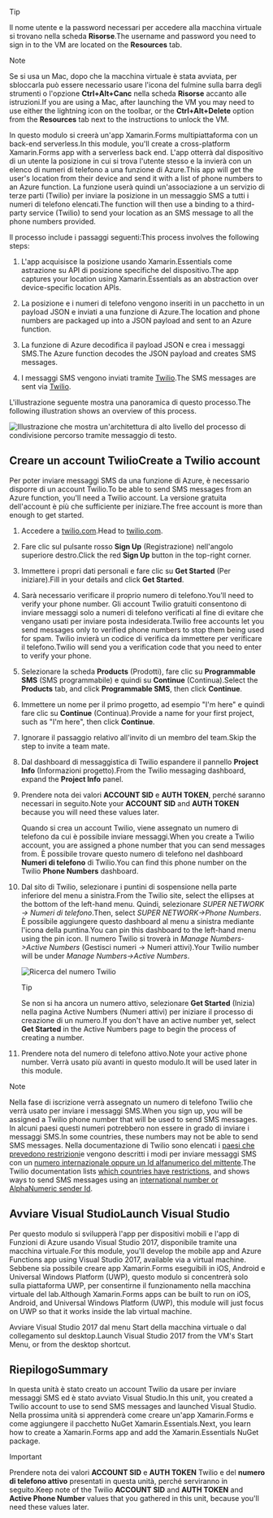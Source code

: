 > [!TIP]
> <span data-ttu-id="1a894-101">Il nome utente e la password necessari per accedere alla macchina virtuale si trovano nella scheda **Risorse**.</span><span class="sxs-lookup"><span data-stu-id="1a894-101">The username and password you need to sign in to the VM are located on the **Resources** tab.</span></span>

> [!NOTE]
> <span data-ttu-id="1a894-102">Se si usa un Mac, dopo che la macchina virtuale è stata avviata, per sbloccarla può essere necessario usare l'icona del fulmine sulla barra degli strumenti o l'opzione **Ctrl+Alt+Canc** nella scheda **Risorse** accanto alle istruzioni.</span><span class="sxs-lookup"><span data-stu-id="1a894-102">If you are using a Mac, after launching the VM you may need to use either the lightning icon on the toolbar, or the **Ctrl+Alt+Delete** option from the **Resources** tab next to the instructions to unlock the VM.</span></span>


<span data-ttu-id="1a894-103">In questo modulo si creerà un'app Xamarin.Forms multipiattaforma con un back-end serverless.</span><span class="sxs-lookup"><span data-stu-id="1a894-103">In this module, you'll create a cross-platform Xamarin.Forms app with a serverless back end.</span></span> <span data-ttu-id="1a894-104">L'app otterrà dal dispositivo di un utente la posizione in cui si trova l'utente stesso e la invierà con un elenco di numeri di telefono a una funzione di Azure.</span><span class="sxs-lookup"><span data-stu-id="1a894-104">This app will get the user's location from their device and send it with a list of phone numbers to an Azure function.</span></span> <span data-ttu-id="1a894-105">La funzione userà quindi un'associazione a un servizio di terze parti (Twilio) per inviare la posizione in un messaggio SMS a tutti i numeri di telefono elencati.</span><span class="sxs-lookup"><span data-stu-id="1a894-105">The function will then use a binding to a third-party service (Twilio) to send your location as an SMS message to all the phone numbers provided.</span></span>

<span data-ttu-id="1a894-106">Il processo include i passaggi seguenti:</span><span class="sxs-lookup"><span data-stu-id="1a894-106">This process involves the following steps:</span></span>

1. <span data-ttu-id="1a894-107">L'app acquisisce la posizione usando Xamarin.Essentials come astrazione su API di posizione specifiche del dispositivo.</span><span class="sxs-lookup"><span data-stu-id="1a894-107">The app captures your location using Xamarin.Essentials as an abstraction over device-specific location APIs.</span></span>

1. <span data-ttu-id="1a894-108">La posizione e i numeri di telefono vengono inseriti in un pacchetto in un payload JSON e inviati a una funzione di Azure.</span><span class="sxs-lookup"><span data-stu-id="1a894-108">The location and phone numbers are packaged up into a JSON payload and sent to an Azure function.</span></span>

1. <span data-ttu-id="1a894-109">La funzione di Azure decodifica il payload JSON e crea i messaggi SMS.</span><span class="sxs-lookup"><span data-stu-id="1a894-109">The Azure function decodes the JSON payload and creates SMS messages.</span></span>

1. <span data-ttu-id="1a894-110">I messaggi SMS vengono inviati tramite [Twilio](https://www.twilio.com/?azure-portal=true).</span><span class="sxs-lookup"><span data-stu-id="1a894-110">The SMS messages are sent via [Twilio](https://www.twilio.com/?azure-portal=true).</span></span>

<span data-ttu-id="1a894-111">L'illustrazione seguente mostra una panoramica di questo processo.</span><span class="sxs-lookup"><span data-stu-id="1a894-111">The following illustration shows an overview of this process.</span></span>

![Illustrazione che mostra un'architettura di alto livello del processo di condivisione percorso tramite messaggio di testo.](../media/1-architecture.png)

## <a name="create-a-twilio-account"></a><span data-ttu-id="1a894-113">Creare un account Twilio</span><span class="sxs-lookup"><span data-stu-id="1a894-113">Create a Twilio account</span></span>

<span data-ttu-id="1a894-114">Per poter inviare messaggi SMS da una funzione di Azure, è necessario disporre di un account Twilio.</span><span class="sxs-lookup"><span data-stu-id="1a894-114">To be able to send SMS messages from an Azure function, you'll need a Twilio account.</span></span> <span data-ttu-id="1a894-115">La versione gratuita dell'account è più che sufficiente per iniziare.</span><span class="sxs-lookup"><span data-stu-id="1a894-115">The free account is more than enough to get started.</span></span>

1. <span data-ttu-id="1a894-116">Accedere a [twilio.com](https://www.twilio.com?azure-portal=true).</span><span class="sxs-lookup"><span data-stu-id="1a894-116">Head to [twilio.com](https://www.twilio.com?azure-portal=true).</span></span>

1. <span data-ttu-id="1a894-117">Fare clic sul pulsante rosso **Sign Up** (Registrazione) nell'angolo superiore destro.</span><span class="sxs-lookup"><span data-stu-id="1a894-117">Click the red **Sign Up** button in the top-right corner.</span></span>

1. <span data-ttu-id="1a894-118">Immettere i propri dati personali e fare clic su **Get Started** (Per iniziare).</span><span class="sxs-lookup"><span data-stu-id="1a894-118">Fill in your details and click **Get Started**.</span></span>

1. <span data-ttu-id="1a894-119">Sarà necessario verificare il proprio numero di telefono.</span><span class="sxs-lookup"><span data-stu-id="1a894-119">You'll need to verify your phone number.</span></span> <span data-ttu-id="1a894-120">Gli account Twilio gratuiti consentono di inviare messaggi solo a numeri di telefono verificati al fine di evitare che vengano usati per inviare posta indesiderata.</span><span class="sxs-lookup"><span data-stu-id="1a894-120">Twilio free accounts let you send messages only to verified phone numbers to stop them being used for spam.</span></span> <span data-ttu-id="1a894-121">Twilio invierà un codice di verifica da immettere per verificare il telefono.</span><span class="sxs-lookup"><span data-stu-id="1a894-121">Twilio will send you a verification code that you need to enter to verify your phone.</span></span>

1. <span data-ttu-id="1a894-122">Selezionare la scheda **Products** (Prodotti), fare clic su **Programmable SMS** (SMS programmabile) e quindi su **Continue** (Continua).</span><span class="sxs-lookup"><span data-stu-id="1a894-122">Select the **Products** tab, and click **Programmable SMS**, then click **Continue**.</span></span>

1. <span data-ttu-id="1a894-123">Immettere un nome per il primo progetto, ad esempio "I'm here" e quindi fare clic su **Continue** (Continua).</span><span class="sxs-lookup"><span data-stu-id="1a894-123">Provide a name for your first project, such as "I'm here", then click **Continue**.</span></span>

1. <span data-ttu-id="1a894-124">Ignorare il passaggio relativo all'invito di un membro del team.</span><span class="sxs-lookup"><span data-stu-id="1a894-124">Skip the step to invite a team mate.</span></span>

1. <span data-ttu-id="1a894-125">Dal dashboard di messaggistica di Twilio espandere il pannello **Project Info** (Informazioni progetto).</span><span class="sxs-lookup"><span data-stu-id="1a894-125">From the Twilio messaging dashboard, expand the **Project Info** panel.</span></span>

1. <span data-ttu-id="1a894-126">Prendere nota dei valori **ACCOUNT SID** e **AUTH TOKEN**, perché saranno necessari in seguito.</span><span class="sxs-lookup"><span data-stu-id="1a894-126">Note your **ACCOUNT SID** and **AUTH TOKEN** because you will need these values later.</span></span>

    <span data-ttu-id="1a894-127">Quando si crea un account Twilio, viene assegnato un numero di telefono da cui è possibile inviare messaggi.</span><span class="sxs-lookup"><span data-stu-id="1a894-127">When you create a Twilio account, you are assigned a phone number that you can send messages from.</span></span> <span data-ttu-id="1a894-128">È possibile trovare questo numero di telefono nel dashboard **Numeri di telefono** di Twilio.</span><span class="sxs-lookup"><span data-stu-id="1a894-128">You can find this phone number on the Twilio **Phone Numbers** dashboard.</span></span>

1. <span data-ttu-id="1a894-129">Dal sito di Twilio, selezionare i puntini di sospensione nella parte inferiore del menu a sinistra.</span><span class="sxs-lookup"><span data-stu-id="1a894-129">From the Twilio site, select the ellipses at the bottom of the left-hand menu.</span></span> <span data-ttu-id="1a894-130">Quindi, selezionare *SUPER NETWORK -> Numeri di telefono*.</span><span class="sxs-lookup"><span data-stu-id="1a894-130">Then, select *SUPER NETWORK->Phone Numbers*.</span></span> <span data-ttu-id="1a894-131">È possibile aggiungere questo dashboard al menu a sinistra mediante l'icona della puntina.</span><span class="sxs-lookup"><span data-stu-id="1a894-131">You can pin this dashboard to the left-hand menu using the pin icon.</span></span> <span data-ttu-id="1a894-132">Il numero Twilio si troverà in *Manage Numbers->Active Numbers* (Gestisci numeri -> Numeri attivi).</span><span class="sxs-lookup"><span data-stu-id="1a894-132">Your Twilio number will be under *Manage Numbers->Active Numbers*.</span></span>

    ![Ricerca del numero Twilio](../media/7-twilio-find-number.png)

    > [!TIP]
    > <span data-ttu-id="1a894-134">Se non si ha ancora un numero attivo, selezionare **Get Started** (Inizia) nella pagina Active Numbers (Numeri attivi) per iniziare il processo di creazione di un numero.</span><span class="sxs-lookup"><span data-stu-id="1a894-134">If you don't have an active number yet, select **Get Started** in the Active Numbers page to begin the process of creating a number.</span></span>

1. <span data-ttu-id="1a894-135">Prendere nota del numero di telefono attivo.</span><span class="sxs-lookup"><span data-stu-id="1a894-135">Note your active phone number.</span></span> <span data-ttu-id="1a894-136">Verrà usato più avanti in questo modulo.</span><span class="sxs-lookup"><span data-stu-id="1a894-136">It will be used later in this module.</span></span>


> [!NOTE]
> <span data-ttu-id="1a894-137">Nella fase di iscrizione verrà assegnato un numero di telefono Twilio che verrà usato per inviare i messaggi SMS.</span><span class="sxs-lookup"><span data-stu-id="1a894-137">When you sign up, you will be assigned a Twilio phone number that will be used to send SMS messages.</span></span> <span data-ttu-id="1a894-138">In alcuni paesi questi numeri potrebbero non essere in grado di inviare i messaggi SMS.</span><span class="sxs-lookup"><span data-stu-id="1a894-138">In some countries, these numbers may not be able to send SMS messages.</span></span> <span data-ttu-id="1a894-139">Nella documentazione di Twilio sono elencati i [paesi che prevedono restrizioni](https://support.twilio.com/hc/articles/223183068-Twilio-international-phone-number-availability-and-their-capabilities?azure-portal=true)e vengono descritti i modi per inviare messaggi SMS con un [numero internazionale oppure un Id alfanumerico del mittente](https://support.twilio.com/hc/articles/226690868-Using-Twilio-when-SMS-numbers-are-unavailable-in-your-country?azure-portal=true).</span><span class="sxs-lookup"><span data-stu-id="1a894-139">The Twilio documentation lists [which countries have restrictions](https://support.twilio.com/hc/articles/223183068-Twilio-international-phone-number-availability-and-their-capabilities?azure-portal=true), and shows ways to send SMS messages using an [international number or AlphaNumeric sender Id](https://support.twilio.com/hc/articles/226690868-Using-Twilio-when-SMS-numbers-are-unavailable-in-your-country?azure-portal=true).</span></span>

## <a name="launch-visual-studio"></a><span data-ttu-id="1a894-140">Avviare Visual Studio</span><span class="sxs-lookup"><span data-stu-id="1a894-140">Launch Visual Studio</span></span>

<span data-ttu-id="1a894-141">Per questo modulo si svilupperà l'app per dispositivi mobili e l'app di Funzioni di Azure usando Visual Studio 2017, disponibile tramite una macchina virtuale.</span><span class="sxs-lookup"><span data-stu-id="1a894-141">For this module, you'll develop the mobile app and Azure Functions app using Visual Studio 2017, available via a virtual machine.</span></span> <span data-ttu-id="1a894-142">Sebbene sia possibile creare app Xamarin.Forms eseguibili in iOS, Android e Universal Windows Platform (UWP), questo modulo si concentrerà solo sulla piattaforma UWP, per consentirne il funzionamento nella macchina virtuale del lab.</span><span class="sxs-lookup"><span data-stu-id="1a894-142">Although Xamarin.Forms apps can be built to run on iOS, Android, and Universal Windows Platform (UWP), this module will just focus on UWP so that it works inside the lab virtual machine.</span></span>

<span data-ttu-id="1a894-143">Avviare Visual Studio 2017 dal menu Start della macchina virtuale o dal collegamento sul desktop.</span><span class="sxs-lookup"><span data-stu-id="1a894-143">Launch Visual Studio 2017 from the VM's Start Menu, or from the desktop shortcut.</span></span>

## <a name="summary"></a><span data-ttu-id="1a894-144">Riepilogo</span><span class="sxs-lookup"><span data-stu-id="1a894-144">Summary</span></span>

<span data-ttu-id="1a894-145">In questa unità è stato creato un account Twilio da usare per inviare messaggi SMS ed è stato avviato Visual Studio.</span><span class="sxs-lookup"><span data-stu-id="1a894-145">In this unit, you created a Twilio account to use to send SMS messages and launched Visual Studio.</span></span> <span data-ttu-id="1a894-146">Nella prossima unità si apprenderà come creare un'app Xamarin.Forms e come aggiungere il pacchetto NuGet Xamarin.Essentials.</span><span class="sxs-lookup"><span data-stu-id="1a894-146">Next, you learn how to create a Xamarin.Forms app and add the Xamarin.Essentials NuGet package.</span></span>

> [!IMPORTANT]
> <span data-ttu-id="1a894-147">Prendere nota dei valori **ACCOUNT SID** e **AUTH TOKEN** Twilio e del **numero di telefono attivo** presentati in questa unità, perché serviranno in seguito.</span><span class="sxs-lookup"><span data-stu-id="1a894-147">Keep note of the Twilio  **ACCOUNT SID** and **AUTH TOKEN** and **Active Phone Number** values that you gathered in this unit, because you'll need these values later.</span></span>

